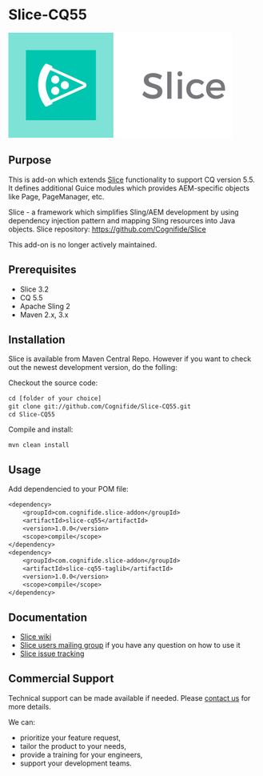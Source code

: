 Slice-CQ55
========

![Slice logo](https://github.com/Cognifide/Slice/raw/master/assets/slice_logo.png)

## Purpose

This is add-on which extends [Slice](https://github.com/Cognifide/Slice) functionality to support CQ version 5.5. It defines additional Guice modules which provides AEM-specific objects like Page, PageManager, etc.

Slice - a framework which simplifies Sling/AEM development by using dependency injection pattern and mapping Sling resources into Java objects. Slice repository: https://github.com/Cognifide/Slice

This add-on is no longer actively maintained.

## Prerequisites

* Slice 3.2
* CQ 5.5
* Apache Sling 2
* Maven 2.x, 3.x

## Installation

Slice is available from Maven Central Repo. However if you want to check out the newest development version, do the folling:

Checkout the source code:

    cd [folder of your choice]
    git clone git://github.com/Cognifide/Slice-CQ55.git
    cd Slice-CQ55

Compile and install:

    mvn clean install

## Usage

Add dependencied to your POM file:

   
    <dependency>
        <groupId>com.cognifide.slice-addon</groupId>
        <artifactId>slice-cq55</artifactId>
        <version>1.0.0</version>
        <scope>compile</scope>
    </dependency>
    <dependency>
        <groupId>com.cognifide.slice-addon</groupId>
        <artifactId>slice-cq55-taglib</artifactId>
        <version>1.0.0</version>
        <scope>compile</scope>
    </dependency>
    
## Documentation

* [Slice wiki](https://cognifide.atlassian.net/wiki/display/SLICE)
* [Slice users mailing group](http://slice-users.2340343.n4.nabble.com/) if you have any question on how to use it
* [Slice issue tracking](https://cognifide.atlassian.net/browse/SLICE)


## Commercial Support

Technical support can be made available if needed. Please [contact us](mailto:slice-support@cognifide.com) for more details.

We can:

* prioritize your feature request,
* tailor the product to your needs,
* provide a training for your engineers,
* support your development teams.
